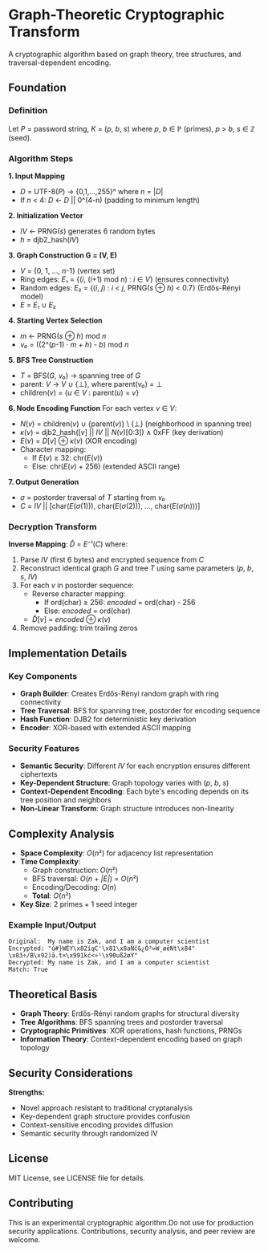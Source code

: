 # Graph-Theoretic Cryptographic Transform

A cryptographic algorithm based on graph theory, tree structures, and traversal-dependent encoding.

## Foundation

### Definition
Let *P* = password string, *K* = (*p*, *b*, *s*) where *p*, *b* ∈ ℙ (primes), *p* > *b*, *s* ∈ ℤ (seed).

### Algorithm Steps

**1. Input Mapping**
- *D* = UTF-8(*P*) → {0,1,...,255}ⁿ where *n* = |*D*|
- If *n* < 4: *D* ← *D* || 0^(4-n) (padding to minimum length)

**2. Initialization Vector**
- *IV* ← PRNG(*s*) generates 6 random bytes
- *h* = djb2_hash(*IV*)

**3. Graph Construction G = (V, E)**
- *V* = {0, 1, ..., *n*-1} (vertex set)
- Ring edges: *E*₁ = {(*i*, (*i*+1) mod *n*) : *i* ∈ *V*} (ensures connectivity)
- Random edges: *E*₂ = {(*i*, *j*) : *i* < *j*, PRNG(*s* ⊕ *h*) < 0.7} (Erdős-Rényi model)
- *E* = *E*₁ ∪ *E*₂

**4. Starting Vertex Selection**
- *m* ← PRNG(*s* ⊕ *h*) mod *n*
- *v₀* = ((2^(*p*-1) · *m* + *h*) - *b*) mod *n*

**5. BFS Tree Construction**
- *T* = BFS(*G*, *v₀*) → spanning tree of *G*
- parent: *V* → *V* ∪ {⊥}, where parent(*v₀*) = ⊥
- children(*v*) = {*u* ∈ *V* : parent(*u*) = *v*}

**6. Node Encoding Function**
For each vertex *v* ∈ *V*:
- *N*(*v*) = children(*v*) ∪ {parent(*v*)} \ {⊥} (neighborhood in spanning tree)
- *κ*(*v*) = djb2_hash([*v*] || *IV* || *N*(*v*)[0:3]) ∧ 0xFF (key derivation)
- *E*(*v*) = *D*[*v*] ⊕ *κ*(*v*) (XOR encoding)
- Character mapping: 
  - If *E*(*v*) ≥ 32: chr(*E*(*v*))
  - Else: chr(*E*(*v*) + 256) (extended ASCII range)

**7. Output Generation**
- *σ* = postorder traversal of *T* starting from *v₀*
- *C* = *IV* || [char(*E*(*σ*(1))), char(*E*(*σ*(2))), ..., char(*E*(*σ*(*n*)))]

### Decryption Transform

**Inverse Mapping**: *D̂* = *E*⁻¹(*C*) where:
1. Parse *IV* (first 6 bytes) and encrypted sequence from *C*
2. Reconstruct identical graph *G* and tree *T* using same parameters (*p*, *b*, *s*, *IV*)
3. For each *v* in postorder sequence:
   - Reverse character mapping: 
     - If ord(char) ≥ 256: *encoded* = ord(char) - 256
     - Else: *encoded* = ord(char)
   - *D̂*[*v*] = *encoded* ⊕ *κ*(*v*)
4. Remove padding: trim trailing zeros

## Implementation Details

### Key Components
- **Graph Builder**: Creates Erdős-Rényi random graph with ring connectivity
- **Tree Traversal**: BFS for spanning tree, postorder for encoding sequence
- **Hash Function**: DJB2 for deterministic key derivation
- **Encoder**: XOR-based with extended ASCII mapping

### Security Features
- **Semantic Security**: Different *IV* for each encryption ensures different ciphertexts
- **Key-Dependent Structure**: Graph topology varies with (*p*, *b*, *s*)
- **Context-Dependent Encoding**: Each byte's encoding depends on its tree position and neighbors
- **Non-Linear Transform**: Graph structure introduces non-linearity

## Complexity Analysis

- **Space Complexity**: *O*(*n*²) for adjacency list representation
- **Time Complexity**: 
  - Graph construction: *O*(*n*²)
  - BFS traversal: *O*(*n* + *|E|*) = *O*(*n*²)
  - Encoding/Decoding: *O*(*n*)
  - **Total**: *O*(*n*²)
- **Key Size**: 2 primes + 1 seed integer


### Example Input/Output

```
Original:  My name is Zak, and I am a computer scientist
Encrypted: "ú#}WÈY\x82íąC'\x81\x8aÑč&¿Ö³=W¸øēNt\x84°\x83÷/B\x92)ā.t×\x991kć<»¹\x90uß2øÝ"
Decrypted: My name is Zak, and I am a computer scientist
Match: True
```

## Theoretical Basis
- **Graph Theory**: Erdős-Rényi random graphs for structural diversity
- **Tree Algorithms**: BFS spanning trees and postorder traversal
- **Cryptographic Primitives**: XOR operations, hash functions, PRNGs
- **Information Theory**: Context-dependent encoding based on graph topology

## Security Considerations

**Strengths:**
- Novel approach resistant to traditional cryptanalysis
- Key-dependent graph structure provides confusion
- Context-sensitive encoding provides diffusion
- Semantic security through randomized IV

## License

MIT License, see LICENSE file for details.

## Contributing

This is an experimental cryptographic algorithm.Do not use for production security applications. Contributions, security analysis, and peer review are welcome.

